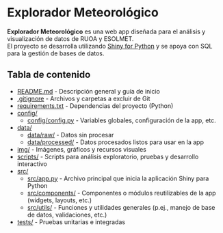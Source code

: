 # Explorador Meteorológico

**Explorador Meteorológico** es una web app diseñada para el análisis y visualización de datos de RUOA y ESOLMET.  
El proyecto se desarrolla utilizando [Shiny for Python](https://shiny.posit.co/py/) y se apoya con SQL para la gestión de bases de datos.

## Tabla de contenido

- [README.md](README.md) - Descripción general y guía de inicio
- [.gitignore](.gitignore) - Archivos y carpetas a excluir de Git
- [requirements.txt](requirements.txt) - Dependencias del proyecto (Python)
- [config/](config/)
  - [config/config.py](config/config.py) - Variables globales, configuración de la app, etc.
- [data/](data/)
  - [data/raw/](data/raw/) - Datos sin procesar
  - [data/processed/](data/processed/) - Datos procesados listos para usar en la app
- [img/](img/) - Imágenes, gráficos y recursos visuales
- [scripts/](scripts/) - Scripts para análisis exploratorio, pruebas y desarrollo interactivo
- [src/](src/)
  - [src/app.py](src/app.py) - Archivo principal que inicia la aplicación Shiny para Python
  - [src/components/](src/components/) - Componentes o módulos reutilizables de la app (widgets, layouts, etc.)
  - [src/utils/](src/utils/) - Funciones y utilidades generales (p.ej., manejo de base de datos, validaciones, etc.)
- [tests/](tests/) - Pruebas unitarias e integradas
